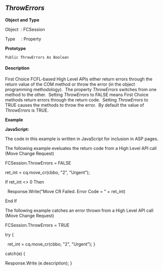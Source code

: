 _ThrowErrors_
-------------

**Object and Type**

Object  : FCSession

Type     : Property

**Prototype**

```
Public ThrowErrors As Boolean
```

#### Description

First Choice FCFL-based High Level APIs either return errors through the return value of the COM method or throw the error (in the object programming methodology).  The property _ThrowErrors_ switches from one method to the other.  Setting _ThrowErrors_ to FALSE means First Choice methods return errors through the return code.  Setting _ThrowErrors_ to TRUE causes the methods to throw the error.  By default the value of _ThrowErrors_  is TRUE.

**Example**

**JavaScript:**

The code in this example is written in JavaScript for inclusion in ASP pages.

The following example eveluates the return code from a High Level API call (Move Change Request)

FCSession.ThrowErrors = FALSE

ret_int = cq.move_cr(cbbo, "2", "Urgent");

If ret_int <> 0 Then

  Response.Write("Move CR Failed. Error Code = " + ret_int)

End If

The following example catches an error thrown from a High Level API call (Move Change Request)

FCSession.ThrowErrors = TRUE

try {

  ret_int = cq.move_cr(cbbo, "2", "Urgent"); }

catch{e) {

Response.Write (e.description); }